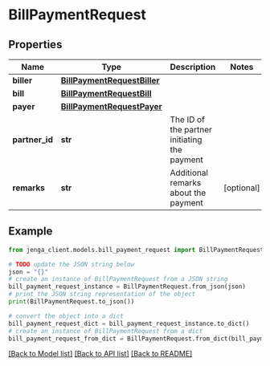 # BillPaymentRequest


## Properties

Name | Type | Description | Notes
------------ | ------------- | ------------- | -------------
**biller** | [**BillPaymentRequestBiller**](BillPaymentRequestBiller.md) |  | 
**bill** | [**BillPaymentRequestBill**](BillPaymentRequestBill.md) |  | 
**payer** | [**BillPaymentRequestPayer**](BillPaymentRequestPayer.md) |  | 
**partner_id** | **str** | The ID of the partner initiating the payment | 
**remarks** | **str** | Additional remarks about the payment | [optional] 

## Example

```python
from jenga_client.models.bill_payment_request import BillPaymentRequest

# TODO update the JSON string below
json = "{}"
# create an instance of BillPaymentRequest from a JSON string
bill_payment_request_instance = BillPaymentRequest.from_json(json)
# print the JSON string representation of the object
print(BillPaymentRequest.to_json())

# convert the object into a dict
bill_payment_request_dict = bill_payment_request_instance.to_dict()
# create an instance of BillPaymentRequest from a dict
bill_payment_request_from_dict = BillPaymentRequest.from_dict(bill_payment_request_dict)
```
[[Back to Model list]](../README.md#documentation-for-models) [[Back to API list]](../README.md#documentation-for-api-endpoints) [[Back to README]](../README.md)



